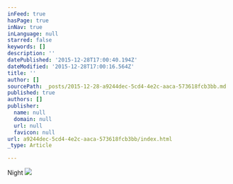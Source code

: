 ```yaml
---
inFeed: true
hasPage: true
inNav: true
inLanguage: null
starred: false
keywords: []
description: ''
datePublished: '2015-12-28T17:00:40.194Z'
dateModified: '2015-12-28T17:00:16.564Z'
title: ''
author: []
sourcePath: _posts/2015-12-28-a9244dec-5cd4-4e2c-aaca-573618fcb3bb.md
published: true
authors: []
publisher:
  name: null
  domain: null
  url: null
  favicon: null
url: a9244dec-5cd4-4e2c-aaca-573618fcb3bb/index.html
_type: Article

---
```

Night
![](https://s3-us-west-2.amazonaws.com/the-grid-img/p/22a037555761c90ef6e180330226b7e00964e135.jpg)